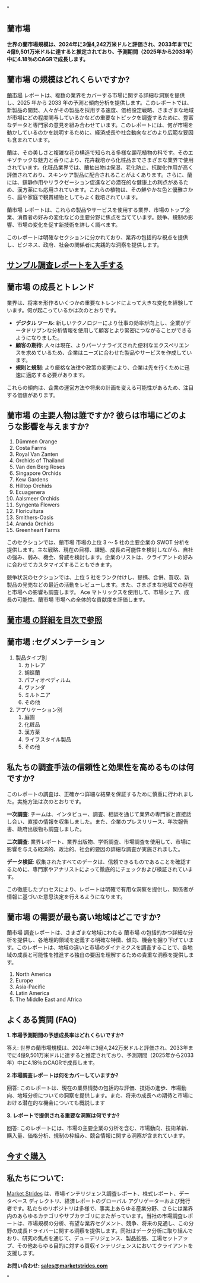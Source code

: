 "<h2>蘭市場</h2>
<p><strong>世界の蘭市場規模は、2024年に3億4,242万米ドルと評価され、2033年までに4億9,501万米ドルに達すると推定されており、予測期間（2025年から2033年）中に4.18％のCAGRで成長します。</strong></p>
<h2>蘭市場 の規模はどれくらいですか?</h2>
<p><a href=https://marketstrides.com/request-sample/orchid-market>蘭市場</a> レポートは、複数の業界をカバーする市場に関する詳細な洞察を提供し、2025 年から 2033 年の予測と傾向分析を提供します。このレポートでは、新製品の開発、人々がその製品を採用する速度、価格設定戦略、さまざまな地域が市場にどの程度関与しているかなどの重要なトピックを調査するために、豊富なデータと専門家の意見を組み合わせています。このレポートには、何が市場を動かしているのかを説明するために、経済成長や社会動向などのより広範な要因も含まれています。</p>
<p>蘭は、その美しさと複雑な花の構造で知られる多様な顕花植物の科です。そのエキゾチックな魅力と香りにより、花卉栽培から化粧品までさまざまな業界で使用されています。化粧品業界では、蘭抽出物は保湿、老化防止、抗酸化作用が高く評価されており、スキンケア製品に配合されることがよくあります。さらに、蘭には、鎮静作用やリラクゼーション促進などの潜在的な健康上の利点があるため、漢方薬にも応用されています。これらの植物は、その鮮やかな色と優雅さから、庭や家庭で観賞植物としてもよく栽培されています。</p>
<p>蘭市場 レポートは、これらの製品やサービスを使用する業界、市場のトップ企業、消費者の好みの変化などの主要分野に焦点を当てています。競争、規制の影響、市場の変化を促す新技術を詳しく調べます。</p>
<p>このレポートは明確なセクションに分かれており、業界の包括的な視点を提供し、ビジネス、政府、社会の関係者に実践的な洞察を提供します。</p>
<h2><strong><a href=https://marketstrides.com/request-sample/orchid-market>サンプル調査レポートを入手する</a></strong></h2>
<h2>蘭市場 の成長とトレンド</h2>
<p>業界は、将来を形作るいくつかの重要なトレンドによって大きな変化を経験しています。何が起こっているかは次のとおりです。</p>
<ul>
<li><strong>デジタル ツール</strong>: 新しいテクノロジーにより仕事の効率が向上し、企業がデータドリブンな分析情報を使用して顧客とより緊密につながることができるようになりました。</li>
<li><strong>顧客の期待</strong>: 人々は現在、よりパーソナライズされた便利なエクスペリエンスを求めているため、企業はニーズに合わせた製品やサービスを作成しています。</li>
<li><strong>規則と規制</strong>: より厳格な法律や政策の変更により、企業は先を行くために迅速に適応する必要があります。</li>
</ul>
<p>これらの傾向は、企業の運営方法や将来の計画を変える可能性があるため、注目する価値があります。</p>
<h2>蘭市場 の主要人物は誰ですか? 彼らは市場にどのような影響を与えますか?</h2>
<p><ol>
<li>Dümmen Orange</li>
<li>Costa Farms</li>
<li>Royal Van Zanten</li>
<li>Orchids of Thailand</li>
<li>Van den Berg Roses</li>
<li>Singapore Orchids</li>
<li>Kew Gardens</li>
<li>Hilltop Orchids</li>
<li>Ecuagenera</li>
<li>Aalsmeer Orchids</li>
<li>Syngenta Flowers</li>
<li>Floricultura</li>
<li>Smithers-Oasis</li>
<li>Aranda Orchids</li>
<li>Greenheart Farms</li>
</ol></p>
<div>
<p>このセクションでは、蘭市場 市場の上位 3 ～ 5 社の主要企業の SWOT 分析を提供します。主な戦略、現在の目標、課題、成長の可能性を検討しながら、自社の強み、弱み、機会、脅威を検討します。企業のリストは、クライアントの好みに合わせてカスタマイズすることもできます。</p>
<p>競争状況のセクションでは、上位 5 社をランク付けし、提携、合併、買収、新製品の発売などの最近の活動をレビューします。また、さまざまな地域での存在と市場への影響も調査します。 Ace マトリックスを使用して、市場シェア、成長の可能性、蘭市場 市場への全体的な貢献度を評価します。</p>
<h2><strong><a href=https://marketstrides.com/report/orchid-market>蘭市場 の詳細を目次で参照</a></strong></h2>
<h2>蘭市場 :セグメンテーション</h2>
<p><ol>
<li>製品タイプ別
<ol>
<li>カトレア</li>
<li>胡蝶蘭</li>
<li>パフィオペディルム</li>
<li>ヴァンダ</li>
<li>ミルトニア</li>
<li>その他</li>
</ol>
</li>
<li>アプリケーション別
<ol>
<li>庭園</li>
<li>化粧品</li>
<li>漢方薬</li>
<li>ライフスタイル製品</li>
<li>その他</li>
</ol>
</li>
</ol></p>
<h2>私たちの調査手法の信頼性と効果性を高めるものは何ですか?</h2>
<p>このレポートの調査は、正確かつ詳細な結果を保証するために慎重に行われました。実施方法は次のとおりです。</p>
<p><strong>一次調査</strong>: チームは、インタビュー、調査、相談を通じて業界の専門家と直接話し合い、直接の情報を収集しました。また、企業のプレスリリース、年次報告書、政府出版物も調査しました。</p>
<p><strong>二次調査</strong>: 業界レポート、業界出版物、学術調査、市場調査を使用して、市場に影響を与える経済的、政治的、社会的要因の詳細な調査が実施されました。</p>
<p><strong>データ検証</strong>: 収集されたすべてのデータは、信頼できるものであることを確認するために、専門家やアナリストによって徹底的にチェックおよび検証されています。</p>
<p>この徹底したプロセスにより、レポートは明確で有用な洞察を提供し、関係者が情報に基づいた意思決定を行えるようになります。</p>
<h2>蘭市場 の需要が最も高い地域はどこですか? </h2>
<p>蘭市場 調査レポートは、さまざまな地域にわたる 蘭市場 の包括的かつ詳細な分析を提供し、各地理的領域を定義する明確な特徴、傾向、機会を掘り下げています。このレポートは、地域の違いと市場のダイナミクスを調査することで、各地域の成長と可能性を推進する独自の要因を理解するための貴重な洞察を提供します。</p>
<p><ol>
<li>North America</li>
<li>Europe</li>
<li>Asia-Pacific</li>
<li>Latin America</li>
<li>The Middle East and Africa</li>
</ol></p>
<h2>よくある質問 (FAQ)</h2>
<p><strong>1. 市場予測期間の予想成長率はどれくらいですか?</strong></p>
<p>答え: 世界の蘭市場規模は、2024年に3億4,242万米ドルと評価され、2033年までに4億9,501万米ドルに達すると推定されており、予測期間（2025年から2033年）中に4.18％のCAGRで成長します。</p>
<p><strong>2.市場調査レポートは何をカバーしていますか?</strong></p>
<p>回答: このレポートは、現在の業界情勢の包括的な評価、技術の進歩、市場動向、地域分析についての洞察を提供します。また、将来の成長への期待と市場における潜在的な機会についても概説します</p>
<p><strong>3. レポートで提供される重要な洞察は何ですか?</strong></p>
<p>回答: このレポートには、市場の主要企業の分析を含む、市場動向、技術革新、購入量、価格分析、規制の枠組み、競合情報に関する洞察が含まれています。</p>
<h2><strong><a href=https://marketstrides.com/buyNow/orchid-market>今すぐ購入</a></strong></h2>
<h2>私たちについて:</h2>
<p><a href=https://marketstrides.com/>Market Strides</a> は、市場インテリジェンス調査レポート、株式レポート、データベース ディレクトリ、経済レポートのグローバル アグリゲーターおよび発行者です。私たちのリポジトリは多様で、事実上あらゆる産業分野、さらには業界内のあらゆるカテゴリやサブカテゴリにまたがっています。当社の市場調査レポートは、市場規模の分析、有望な業界セグメント、競争、将来の見通し、この分野の成長ドライバーに関する洞察を提供します。同社はデータ分析に取り組んでおり、研究の焦点を通じて、デューデリジェンス、製品拡張、工場セットアップ、その他あらゆる目的に対する買収インテリジェンスにおいてクライアントを支援します。</p>
<p><strong>お問い合わせ: <a href=mailto:sales@marketstrides.com>sales@marketstrides.com</a></strong></p>
</div>"
